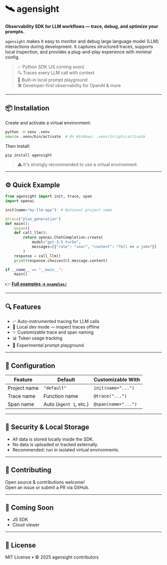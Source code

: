# 🛰️ agensight

**Observability SDK for LLM workflows — trace, debug, and optimize your prompts.**

`agensight` makes it easy to monitor and debug large language model (LLM) interactions during development. It captures structured traces, supports local inspection, and provides a plug-and-play experience with minimal config.

> ✅ Python SDK (JS coming soon)  
> 🔍 Traces every LLM call with context  
> 🧪 Built-in local prompt playground  
> 🛠️ Developer-first observability for OpenAI & more

---

## 📦 Installation

Create and activate a virtual environment:

```bash
python -m venv .venv
source .venv/bin/activate  # On Windows: .venv\Scripts\activate
```

Then install:

```bash
pip install agensight
```

> ⚠️ It's strongly recommended to use a virtual environment.

---

## ⚙️ Quick Example

```python
from agensight import init, trace, span
import openai

init(name="my-llm-app")  # Optional project name

@trace("plan_generation")
def main():
    @span()
    def call_llm():
        return openai.ChatCompletion.create(
            model="gpt-3.5-turbo",
            messages=[{"role": "user", "content": "Tell me a joke"}]
        )
    response = call_llm()
    print(response.choices[0].message.content)

if __name__ == "__main__":
    main()
```

👉 **[Full examples → `examples/`](./examples/)**

---

## 🔍 Features

- ✅ Auto-instrumented tracing for LLM calls
- 🧪 Local dev mode — inspect traces offline
- ✨ Customizable trace and span naming
- 📊 Token usage tracking
- 🧰 Experimental prompt playground

---

## 🔧 Configuration

| Feature              | Default                     | Customizable With         |
|----------------------|-----------------------------|----------------------------|
| Project name         | `"default"`                 | `init(name="...")`        |
| Trace name           | Function name               | `@trace("...")`           |
| Span name            | Auto (`Agent 1`, etc.)      | `@span(name="...")`       |

---

## 🔐 Security & Local Storage

- All data is stored locally inside the SDK.
- No data is uploaded or tracked externally.
- Recommended: run in isolated virtual environments.

---

## 🤝 Contributing

Open source & contributions welcome!  
Open an issue or submit a PR via GitHub.

---

## 📌 Coming Soon

- JS SDK  
- Cloud viewer  

---

## 📎 License

MIT License • © 2025 agensight contributors
